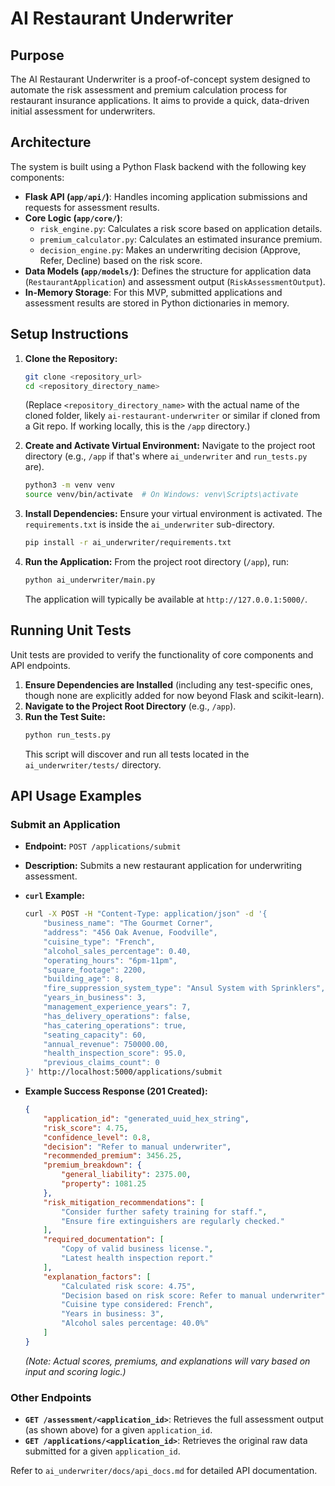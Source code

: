 # AI Restaurant Underwriter

## Purpose
The AI Restaurant Underwriter is a proof-of-concept system designed to automate the risk assessment and premium calculation process for restaurant insurance applications. It aims to provide a quick, data-driven initial assessment for underwriters.

## Architecture
The system is built using a Python Flask backend with the following key components:
*   **Flask API (`app/api/`)**: Handles incoming application submissions and requests for assessment results.
*   **Core Logic (`app/core/`)**:
    *   `risk_engine.py`: Calculates a risk score based on application details.
    *   `premium_calculator.py`: Calculates an estimated insurance premium.
    *   `decision_engine.py`: Makes an underwriting decision (Approve, Refer, Decline) based on the risk score.
*   **Data Models (`app/models/`)**: Defines the structure for application data (`RestaurantApplication`) and assessment output (`RiskAssessmentOutput`).
*   **In-Memory Storage**: For this MVP, submitted applications and assessment results are stored in Python dictionaries in memory.

## Setup Instructions

1.  **Clone the Repository:**
    ```bash
    git clone <repository_url>
    cd <repository_directory_name>
    ```
    (Replace `<repository_directory_name>` with the actual name of the cloned folder, likely `ai-restaurant-underwriter` or similar if cloned from a Git repo. If working locally, this is the `/app` directory.)

2.  **Create and Activate Virtual Environment:**
    Navigate to the project root directory (e.g., `/app` if that's where `ai_underwriter` and `run_tests.py` are).
    ```bash
    python3 -m venv venv
    source venv/bin/activate  # On Windows: venv\Scripts\activate
    ```

3.  **Install Dependencies:**
    Ensure your virtual environment is activated. The `requirements.txt` is inside the `ai_underwriter` sub-directory.
    ```bash
    pip install -r ai_underwriter/requirements.txt
    ```

4.  **Run the Application:**
    From the project root directory (`/app`), run:
    ```bash
    python ai_underwriter/main.py
    ```
    The application will typically be available at `http://127.0.0.1:5000/`.

## Running Unit Tests

Unit tests are provided to verify the functionality of core components and API endpoints.

1.  **Ensure Dependencies are Installed** (including any test-specific ones, though none are explicitly added for now beyond Flask and scikit-learn).
2.  **Navigate to the Project Root Directory** (e.g., `/app`).
3.  **Run the Test Suite:**
    ```bash
    python run_tests.py
    ```
    This script will discover and run all tests located in the `ai_underwriter/tests/` directory.

## API Usage Examples

### Submit an Application

*   **Endpoint:** `POST /applications/submit`
*   **Description:** Submits a new restaurant application for underwriting assessment.
*   **`curl` Example:**

    ```bash
    curl -X POST -H "Content-Type: application/json" -d '{
        "business_name": "The Gourmet Corner",
        "address": "456 Oak Avenue, Foodville",
        "cuisine_type": "French",
        "alcohol_sales_percentage": 0.40,
        "operating_hours": "6pm-11pm",
        "square_footage": 2200,
        "building_age": 8,
        "fire_suppression_system_type": "Ansul System with Sprinklers",
        "years_in_business": 3,
        "management_experience_years": 7,
        "has_delivery_operations": false,
        "has_catering_operations": true,
        "seating_capacity": 60,
        "annual_revenue": 750000.00,
        "health_inspection_score": 95.0,
        "previous_claims_count": 0
    }' http://localhost:5000/applications/submit
    ```

*   **Example Success Response (201 Created):**

    ```json
    {
        "application_id": "generated_uuid_hex_string",
        "risk_score": 4.75,
        "confidence_level": 0.8,
        "decision": "Refer to manual underwriter",
        "recommended_premium": 3456.25,
        "premium_breakdown": {
            "general_liability": 2375.00,
            "property": 1081.25
        },
        "risk_mitigation_recommendations": [
            "Consider further safety training for staff.",
            "Ensure fire extinguishers are regularly checked."
        ],
        "required_documentation": [
            "Copy of valid business license.",
            "Latest health inspection report."
        ],
        "explanation_factors": [
            "Calculated risk score: 4.75",
            "Decision based on risk score: Refer to manual underwriter",
            "Cuisine type considered: French",
            "Years in business: 3",
            "Alcohol sales percentage: 40.0%"
        ]
    }
    ```
    *(Note: Actual scores, premiums, and explanations will vary based on input and scoring logic.)*

### Other Endpoints

*   **`GET /assessment/<application_id>`**: Retrieves the full assessment output (as shown above) for a given `application_id`.
*   **`GET /applications/<application_id>`**: Retrieves the original raw data submitted for a given `application_id`.

Refer to `ai_underwriter/docs/api_docs.md` for detailed API documentation.
